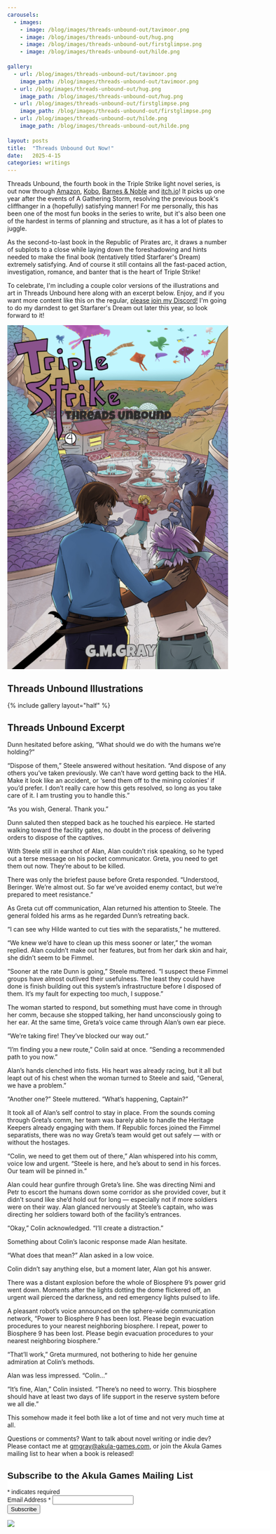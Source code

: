 ```yaml
---
carousels:
  - images:
    - image: /blog/images/threads-unbound-out/tavimoor.png
    - image: /blog/images/threads-unbound-out/hug.png
    - image: /blog/images/threads-unbound-out/firstglimpse.png
    - image: /blog/images/threads-unbound-out/hilde.png

gallery:
  - url: /blog/images/threads-unbound-out/tavimoor.png
    image_path: /blog/images/threads-unbound-out/tavimoor.png
  - url: /blog/images/threads-unbound-out/hug.png
    image_path: /blog/images/threads-unbound-out/hug.png
  - url: /blog/images/threads-unbound-out/firstglimpse.png
    image_path: /blog/images/threads-unbound-out/firstglimpse.png
  - url: /blog/images/threads-unbound-out/hilde.png
    image_path: /blog/images/threads-unbound-out/hilde.png

layout: posts
title:  "Threads Unbound Out Now!"
date:   2025-4-15
categories: writings
---
```


Threads Unbound, the fourth book in the Triple Strike light novel series, is out now through [Amazon](https://www.amazon.com/dp/B0F27LQD42), [Kobo](https://www.kobo.com/us/en/ebook/triple-strike-threads-unbound), [Barnes & Noble](https://www.barnesandnoble.com/w/triple-strike-g-m-gray/1147183873) and [itch.io](https://gmgray.itch.io/triple-strike-threads-unbound)! It picks up one year after the events of A Gathering Storm, resolving the previous book's cliffhanger in a (hopefully) satisfying manner! For me personally, this has been one of the most fun books in the series to write, but it's also been one of the hardest in terms of planning and structure, as it has a lot of plates to juggle. 

As the second-to-last book in the Republic of Pirates arc, it draws a number of subplots to a close while laying down the foreshadowing and hints needed to make the final book (tentatively titled Starfarer's Dream) extremely satisfying. And of course it still contains all the fast-paced action, investigation, romance, and banter that is the heart of Triple Strike!

To celebrate, I'm including a couple color versions of the illustrations and art in Threads Unbound here along with an excerpt below. Enjoy, and if you want more content like this on the regular, [please join my Discord!](https://discord.com/invite/HtDtVqtZB2) I'm going to do my darndest to get Starfarer's Dream out later this year, so look forward to it!

![Threads Unbound Cover](/blog/images/threads-unbound-out/threadsunbound_cover.png "The cover of Threads Unbound, showing Alan and Sven as they explore a futuristic but stone built city with Natalia waving from a distance.")

## Threads Unbound Illustrations

{% include gallery layout="half" %}
  
## Threads Unbound Excerpt

Dunn hesitated before asking, “What should we do with the humans we’re holding?”

“Dispose of them,” Steele answered without hesitation. “And dispose of any others you’ve taken previously. We can’t have word getting back to the HIA. Make it look like an accident, or ‘send them off to the mining colonies’ if you’d prefer. I don’t really care how this gets resolved, so long as you take care of it. I am trusting you to handle this.”

“As you wish, General. Thank you.”

Dunn saluted then stepped back as he touched his earpiece. He started walking toward the facility gates, no doubt in the process of delivering orders to dispose of the captives.

With Steele still in earshot of Alan, Alan couldn’t risk speaking, so he typed out a terse message on his pocket communicator. Greta, you need to get them out now. They’re about to be killed.

There was only the briefest pause before Greta responded. “Understood, Beringer. We’re almost out. So far we’ve avoided enemy contact, but we’re prepared to meet resistance.”

As Greta cut off communication, Alan returned his attention to Steele. The general folded his arms as he regarded Dunn’s retreating back.

“I can see why Hilde wanted to cut ties with the separatists,” he muttered.

“We knew we’d have to clean up this mess sooner or later,” the woman replied. Alan couldn’t make out her features, but from her dark skin and hair, she didn’t seem to be Fimmel.

“Sooner at the rate Dunn is going,” Steele muttered. “I suspect these Fimmel groups have almost outlived their usefulness. The least they could have done is finish building out this system’s infrastructure before I disposed of them. It’s my fault for expecting too much, I suppose.”

The woman started to respond, but something must have come in through her comm, because she stopped talking, her hand unconsciously going to her ear. At the same time, Greta’s voice came through Alan’s own ear piece.

“We’re taking fire! They’ve blocked our way out.”

“I’m finding you a new route,” Colin said at once. “Sending a recommended path to you now.”

Alan’s hands clenched into fists. His heart was already racing, but it all but leapt out of his chest when the woman turned to Steele and said, “General, we have a problem.”

“Another one?” Steele muttered. “What’s happening, Captain?”

It took all of Alan’s self control to stay in place. From the sounds coming through Greta’s comm, her team was barely able to handle the Heritage Keepers already engaging with them. If Republic forces joined the Fimmel separatists, there was no way Greta’s team would get out safely — with or without the hostages.

“Colin, we need to get them out of there,” Alan whispered into his comm, voice low and urgent. “Steele is here, and he’s about to send in his forces. Our team will be pinned in.”

Alan could hear gunfire through Greta’s line. She was directing Nimi and Petr to escort the humans down some corridor as she provided cover, but it didn’t sound like she’d hold out for long — especially not if more soldiers were on their way. Alan glanced nervously at Steele’s captain, who was directing her soldiers toward both of the facility’s entrances.

“Okay,” Colin acknowledged. “I’ll create a distraction.”

Something about Colin’s laconic response made Alan hesitate.

“What does that mean?” Alan asked in a low voice.

Colin didn’t say anything else, but a moment later, Alan got his answer.

There was a distant explosion before the whole of Biosphere 9’s power grid went down. Moments after the lights dotting the dome flickered off, an urgent wail pierced the darkness, and red emergency lights pulsed to life.

A pleasant robot’s voice announced on the sphere-wide communication network, “Power to Biosphere 9 has been lost. Please begin evacuation procedures to your nearest neighboring biosphere. I repeat, power to Biosphere 9 has been lost. Please begin evacuation procedures to your nearest neighboring biosphere.”

“That’ll work,” Greta murmured, not bothering to hide her genuine admiration at Colin’s methods.

Alan was less impressed. “Colin…”

“It’s fine, Alan,” Colin insisted. “There’s no need to worry. This biosphere should have at least two days of life support in the reserve system before we all die.”

This somehow made it feel both like a lot of time and not very much time at all.



Questions or comments? Want to talk about novel writing or indie dev? Please contact me at [gmgray@akula-games.com](mailto:gmgray@akula-games.com), or join the Akula Games mailing list to hear when a book is released!

<!-- Begin Mailchimp Signup Form -->
<link href="//cdn-images.mailchimp.com/embedcode/classic-071822.css" rel="stylesheet" type="text/css">
<style type="text/css">
	#mc_embed_signup{background:#fff; clear:left; font:14px Helvetica,Arial,sans-serif;  width:600px;}
	/* Add your own Mailchimp form style overrides in your site stylesheet or in this style block.
	   We recommend moving this block and the preceding CSS link to the HEAD of your HTML file. */
</style>
<div id="mc_embed_signup">
<form action="https://akula-games.us9.list-manage.com/subscribe/post?u=1c528d2ea1f82d40a250c6b13&amp;id=b910edc5c9&amp;f_id=007307e1f0" method="post" id="mc-embedded-subscribe-form" name="mc-embedded-subscribe-form" class="validate" target="_blank" novalidate>
    <div id="mc_embed_signup_scroll">
	<h2>Subscribe to the Akula Games Mailing List</h2>
<div class="indicates-required"><span class="asterisk">*</span> indicates required</div>
<div class="mc-field-group">
	<label for="mce-EMAIL">Email Address  <span class="asterisk">*</span>
</label>
	<input type="email" value="" name="EMAIL" class="required email" id="mce-EMAIL">
	<span id="mce-EMAIL-HELPERTEXT" class="helper_text"></span>
</div>
	<div id="mce-responses" class="clear foot">
		<div class="response" id="mce-error-response" style="display:none"></div>
		<div class="response" id="mce-success-response" style="display:none"></div>
	</div>    <!-- real people should not fill this in and expect good things - do not remove this or risk form bot signups-->
    <div style="position: absolute; left: -5000px;" aria-hidden="true"><input type="text" name="b_1c528d2ea1f82d40a250c6b13_b910edc5c9" tabindex="-1" value=""></div>
        <div class="optionalParent">
            <div class="clear foot">
                <input type="submit" value="Subscribe" name="subscribe" id="mc-embedded-subscribe" class="button">
                <p class="brandingLogo"><a href="http://eepurl.com/h8umgX" title="Mailchimp - email marketing made easy and fun"><img src="https://eep.io/mc-cdn-images/template_images/branding_logo_text_dark_dtp.svg"></a></p>
            </div>
        </div>
    </div>
</form>
</div>
<script type='text/javascript' src='//s3.amazonaws.com/downloads.mailchimp.com/js/mc-validate.js'></script><script type='text/javascript'>(function($) {window.fnames = new Array(); window.ftypes = new Array();fnames[0]='EMAIL';ftypes[0]='email';fnames[1]='FNAME';ftypes[1]='text';fnames[2]='LNAME';ftypes[2]='text';fnames[3]='ADDRESS';ftypes[3]='address';fnames[4]='PHONE';ftypes[4]='phone';fnames[5]='BIRTHDAY';ftypes[5]='birthday';}(jQuery));var $mcj = jQuery.noConflict(true);</script>
<!--End mc_embed_signup-->